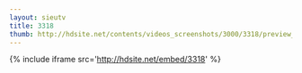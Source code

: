 ```yaml
---
layout: sieutv
title: 3318
thumb: http://hdsite.net/contents/videos_screenshots/3000/3318/preview_360p.mp4.jpg
---
```

{% include iframe src='http://hdsite.net/embed/3318' %}
 
